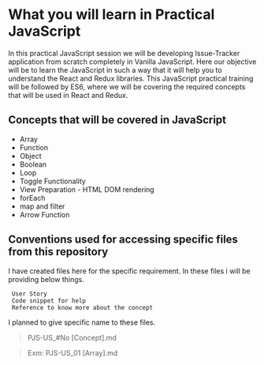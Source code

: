 # What you will learn in Practical JavaScript

In this practical JavaScript session we will be developing Issue-Tracker application from scratch completely in Vanilla JavaScript.
Here our objective will be to learn the JavaScript in such a way that it will help you to understand the React and Redux libraries.
This JavaScript practical training will be followed by ES6, where we will be covering the required concepts that will be used in React
and Redux. 

## Concepts that will be covered in JavaScript

- Array
- Function
- Object
- Boolean
- Loop
- Toggle Functionality
- View Preparation - HTML DOM rendering
- forEach
- map and filter
- Arrow Function

## Conventions used for accessing specific files from this repository

I have created files here for the specific requirement. In these files i will be providing below things. 
```
 User Story
 Code snippet for help
 Reference to know more about the concept
```
I planned to give specific name to these files.
> PJS-US_#No [Concept].md

> Exm: PJS-US_01 [Array].md

